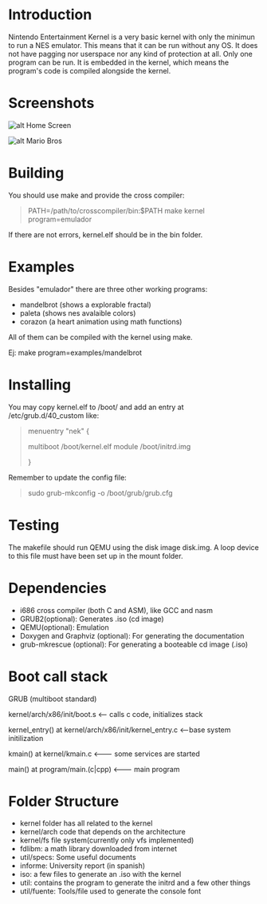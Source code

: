 Introduction
================
Nintendo Entertainment Kernel is a very basic kernel with only the minimun
to run a NES emulator. This means that it can be run without any OS. It does not have pagging nor userspace nor any kind of protection at all. Only one program can be run. It is embedded in the kernel, which means the program's code is compiled alongside the kernel.

Screenshots
================
![alt Home Screen](https://raw.githubusercontent.com/mvpossum/nek/master/examples/homescreen.png)

![alt Mario Bros](https://raw.githubusercontent.com/mvpossum/nek/master/examples/samplegame.png)

Building
================
You should use make and provide the cross compiler:
> PATH=/path/to/crosscompiler/bin:$PATH make kernel program=emulador

If there are not errors, kernel.elf should be in the bin folder.

Examples
================
Besides "emulador" there are three other working programs:
- mandelbrot (shows a explorable fractal)
- paleta (shows nes avalaible colors)
- corazon (a heart animation using math functions)

All of them can be compiled with the kernel using make.

Ej: make program=examples/mandelbrot

Installing
================
You may copy kernel.elf to /boot/ and add an entry at /etc/grub.d/40_custom like:
> menuentry "nek" {
>
>	multiboot /boot/kernel.elf
>	module /boot/initrd.img
>
>}

Remember to update the config file:
> sudo grub-mkconfig -o /boot/grub/grub.cfg

Testing
================
The makefile should run QEMU using the disk image disk.img. A loop device to this file must have been set up in the mount folder.


Dependencies
================
- i686 cross compiler (both C and ASM), like GCC and nasm
- GRUB2(optional): Generates .iso (cd image)
- QEMU(optional): Emulation
- Doxygen and Graphviz (optional): For generating the documentation
- grub-mkrescue (optional): For generating a booteable cd image (.iso)


Boot call stack
================
GRUB (multiboot standard)

kernel/arch/x86/init/boot.s	<-- calls c code, initializes stack

kernel_entry() at kernel/arch/x86/init/kernel_entry.c <--base system initilization

kmain() at kernel/kmain.c	<--- some services are started

main() at program/main.(c|cpp)	<--- main program



Folder Structure
================
- kernel folder has all related to the kernel
- kernel/arch code that depends on the architecture
- kernel/fs file system(currently only vfs implemented)
- fdlibm: a math library downloaded from internet
- util/specs: Some useful documents
- informe: University report (in spanish)
- iso: a few files to generate an .iso with the kernel
- util: contains the program to generate the initrd and a few other things
- util/fuente: Tools/file used to generate the console font
